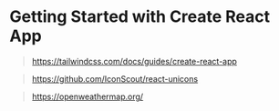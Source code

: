# Getting Started with Create React App

> https://tailwindcss.com/docs/guides/create-react-app

> https://github.com/IconScout/react-unicons

> https://openweathermap.org/
